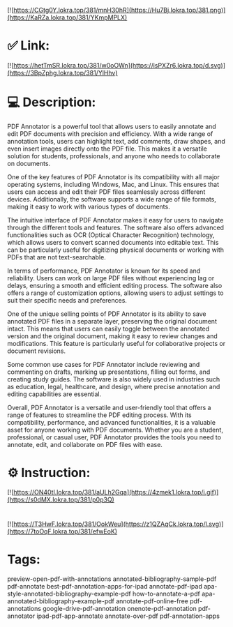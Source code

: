 [![https://CGtg0Y.lokra.top/381/mnH30hR](https://Hu7Bj.lokra.top/381.png)](https://KaRZa.lokra.top/381/YKmpMPLX)
# ✅ Link:
[![https://hetTmSR.lokra.top/381/w0oOWn](https://isPXZr6.lokra.top/d.svg)](https://3BpZphg.lokra.top/381/YlHhv)
# 💻 Description:
PDF Annotator is a powerful tool that allows users to easily annotate and edit PDF documents with precision and efficiency. With a wide range of annotation tools, users can highlight text, add comments, draw shapes, and even insert images directly onto the PDF file. This makes it a versatile solution for students, professionals, and anyone who needs to collaborate on documents.

One of the key features of PDF Annotator is its compatibility with all major operating systems, including Windows, Mac, and Linux. This ensures that users can access and edit their PDF files seamlessly across different devices. Additionally, the software supports a wide range of file formats, making it easy to work with various types of documents.

The intuitive interface of PDF Annotator makes it easy for users to navigate through the different tools and features. The software also offers advanced functionalities such as OCR (Optical Character Recognition) technology, which allows users to convert scanned documents into editable text. This can be particularly useful for digitizing physical documents or working with PDFs that are not text-searchable.

In terms of performance, PDF Annotator is known for its speed and reliability. Users can work on large PDF files without experiencing lag or delays, ensuring a smooth and efficient editing process. The software also offers a range of customization options, allowing users to adjust settings to suit their specific needs and preferences.

One of the unique selling points of PDF Annotator is its ability to save annotated PDF files in a separate layer, preserving the original document intact. This means that users can easily toggle between the annotated version and the original document, making it easy to review changes and modifications. This feature is particularly useful for collaborative projects or document revisions.

Some common use cases for PDF Annotator include reviewing and commenting on drafts, marking up presentations, filling out forms, and creating study guides. The software is also widely used in industries such as education, legal, healthcare, and design, where precise annotation and editing capabilities are essential.

Overall, PDF Annotator is a versatile and user-friendly tool that offers a range of features to streamline the PDF editing process. With its compatibility, performance, and advanced functionalities, it is a valuable asset for anyone working with PDF documents. Whether you are a student, professional, or casual user, PDF Annotator provides the tools you need to annotate, edit, and collaborate on PDF files with ease.

# ⚙️ Instruction:
[![https://ON40tl.lokra.top/381/aULh2Gqa](https://4zmek1.lokra.top/i.gif)](https://s0dMX.lokra.top/381/p0p3Q)
#
[![https://T3HwF.lokra.top/381/OokWeu](https://z1QZAqCk.lokra.top/l.svg)](https://7toOqF.lokra.top/381/efwEoK)
# Tags:
preview-open-pdf-with-annotations annotated-bibliography-sample-pdf pdf-annotate best-pdf-annotation-apps-for-ipad annotate-pdf-ipad apa-style-annotated-bibliography-example-pdf how-to-annotate-a-pdf apa-annotated-bibliography-example-pdf annotate-pdf-online-free pdf-annotations google-drive-pdf-annotation onenote-pdf-annotation pdf-annotator ipad-pdf-app-annotate annotate-over-pdf pdf-annotation-apps





